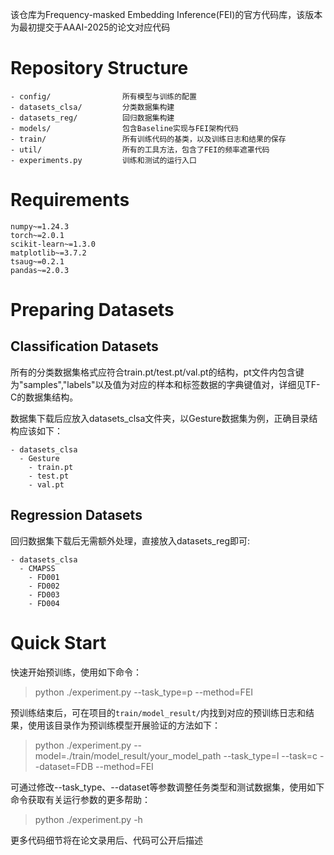 该仓库为Frequency-masked Embedding Inference(FEI)的官方代码库，该版本为最初提交于AAAI-2025的论文对应代码

# Repository Structure
```
- config/                所有模型与训练的配置
- datasets_clsa/         分类数据集构建
- datasets_reg/          回归数据集构建
- models/                包含Baseline实现与FEI架构代码
- train/                 所有训练代码的基类，以及训练日志和结果的保存
- util/                  所有的工具方法，包含了FEI的频率遮罩代码
- experiments.py         训练和测试的运行入口
```

# Requirements
```
numpy~=1.24.3
torch~=2.0.1
scikit-learn~=1.3.0
matplotlib~=3.7.2
tsaug~=0.2.1
pandas~=2.0.3
```

# Preparing Datasets
## Classification Datasets
所有的分类数据集格式应符合train.pt/test.pt/val.pt的结构，pt文件内包含键为"samples","labels"以及值为对应的样本和标签数据的字典键值对，详细见TF-C的数据集结构。

数据集下载后应放入datasets_clsa文件夹，以Gesture数据集为例，正确目录结构应该如下：
```
- datasets_clsa
  - Gesture
    - train.pt
    - test.pt
    - val.pt
```

## Regression Datasets
回归数据集下载后无需额外处理，直接放入datasets_reg即可:
```
- datasets_clsa
  - CMAPSS
    - FD001
    - FD002
    - FD003
    - FD004
```

# Quick Start
快速开始预训练，使用如下命令：
> python ./experiment.py --task_type=p --method=FEI

预训练结束后，可在项目的`train/model_result/`内找到对应的预训练日志和结果，使用该目录作为预训练模型开展验证的方法如下：
> python ./experiment.py --model=./train/model_result/your_model_path --task_type=l --task=c --dataset=FDB --method=FEI

可通过修改--task_type、--dataset等参数调整任务类型和测试数据集，使用如下命令获取有关运行参数的更多帮助：
> python ./experiment.py -h

更多代码细节将在论文录用后、代码可公开后描述
